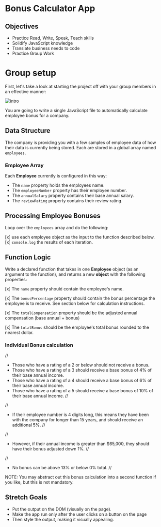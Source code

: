 # Bonus Calculator App

## Objectives

- Practice Read, Write, Speak, Teach skills
- Solidify JavaScript knowledge
- Translate business needs to code
- Practice Group Work

# Group setup

First, let's take a look at starting the project off with your group members in an effective manner:

![intro](quads_week1_updated_2020.png)

You are going to write a single JavaScript file to automatically calculate employee bonus for a company.

## Data Structure

The company is providing you with a few samples of employee data of how their data is currently being stored. Each are stored in a global array named `employees`.

### Employee Array
Each **Employee** currently is configured in this way:

* The `name` property holds the employees name.
* The `employeeNumber` property has their employee number.
* The `annualSalary` property contains their base annual salary.
* The `reviewRating` property contains their review rating.

## Processing Employee Bonuses

Loop over the `employees` array and do the following:

[x] use each employee object as the input to the function described below.
[x] `console.log` the results of each iteration.

## Function Logic

Write a declared function that takes in one **Employee** object (as an argument to the function), and returns a new **object** with the following properties:

[x] The `name` property should contain the employee's name.
<!-- done -->
[x] The `bonusPercentage` property should contain the bonus percentage the employee is to receive. See section below for calculation instructions.
<!-- done -->
[x] The `totalCompensation` property should be the adjusted annual compensation (base annual + bonus)

[x] The `totalBonus` should be the employee's total bonus rounded to the nearest dollar.
<!-- work in progress -->

### Individual Bonus calculation

//
- Those who have a rating of a 2 or below should not receive a bonus.
- Those who have a rating of a 3 should receive a base bonus of 4% of their base annual income.
- Those who have a rating of a 4 should receive a base bonus of 6% of their base annual income.
- Those who have a rating of a 5 should receive a base bonus of 10% of their base annual income.
//

//
- If their employee number is 4 digits long, this means they have been with the company for longer than 15 years, and should receive an additional 5%.
//

//
- However, if their annual income is greater than $65,000, they should have their bonus adjusted down 1%.
//

//
- No bonus can be above 13% or below 0% total.
//

NOTE: You may abstract out this bonus calculation into a second function if you like, but this is not mandatory.

## Stretch Goals
- Put the output on the DOM (visually on the page).
- Make the app run only after the user clicks on a button on the page
- Then style the output, making it visually appealing.
